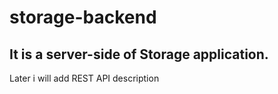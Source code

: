 # storage-backend

## It is a server-side of Storage application.

Later i will add REST API description
